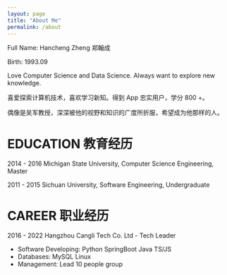 ```yaml
---
layout: page
title: "About Me"
permalink: /about
---
```


Full Name: Hancheng Zheng 郑翰成

Birth: 1993.09

Love Computer Science and Data Science. Always want to explore new knowledge.

喜爱探索计算机技术，喜欢学习新知。得到 App 忠实用户，学分 800 +。

偶像是吴军教授，深深被他的视野和知识的广度所折服，希望成为他那样的人。

# EDUCATION 教育经历

2014 - 2016 Michigan State University, Computer Science Engineering, Master

2011 - 2015 Sichuan University, Software Engineering, Undergraduate

# CAREER 职业经历

2016 - 2022 Hangzhou Cangli Tech Co. Ltd - Tech Leader

- Software Developing: Python SpringBoot Java TS/JS
- Databases: MySQL Linux
- Management: Lead 10 people group
